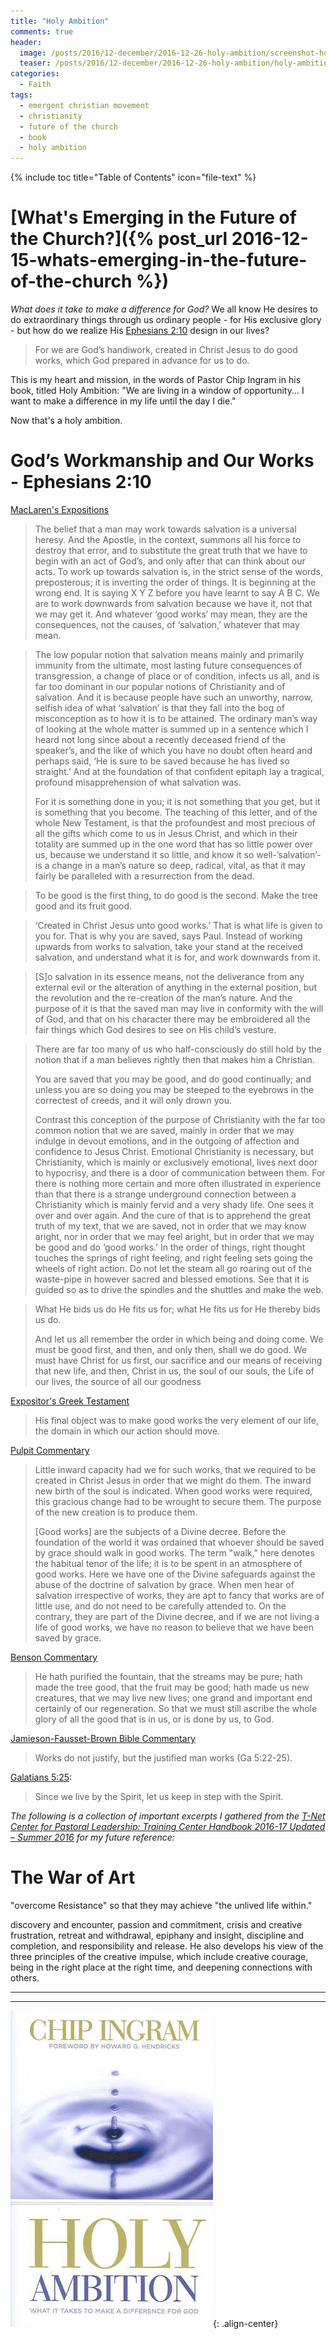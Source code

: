 ```yaml
---
title: "Holy Ambition"
comments: true
header:
  image: /posts/2016/12-december/2016-12-26-holy-ambition/screenshot-holy-ambition.jpg
  teaser: /posts/2016/12-december/2016-12-26-holy-ambition/holy-ambition.jpg
categories:
  - Faith
tags:
  - emergent christian movement
  - christianity
  - future of the church
  - book
  - holy ambition
---
```


{% include toc title="Table of Contents" icon="file-text" %}

# [What's Emerging in the Future of the Church?]({% post_url 2016-12-15-whats-emerging-in-the-future-of-the-church %})

*What does it take to make a difference for God?* We all know He desires to do extraordinary things through us ordinary people - for His exclusive glory - but how do we realize His [Ephesians 2:10](https://www.biblegateway.com/passage/?search=Ephesians+2%3A10&version=NIV) design in our lives?

> For we are God’s handiwork, created in Christ Jesus to do good works, which God prepared in advance for us to do.

This is my heart and mission, in the words of Pastor Chip Ingram in his book, titled Holy Ambition: "We are living in a window of opportunity... I want to make a difference in my life until the day I die."

Now that's a holy ambition.

# God’s Workmanship and Our Works - Ephesians 2:10

[MacLaren's Expositions](http://biblehub.com/commentaries/maclaren/ephesians/2.htm)

> The belief that a man may work towards salvation is a universal heresy. And the Apostle, in the context, summons all his force to destroy that error, and to substitute the great truth that we have to begin with an act of God’s, and only after that can think about our acts. To work up towards salvation is, in the strict sense of the words, preposterous; it is inverting the order of things. It is beginning at the wrong end. It is saying X Y Z before you have learnt to say A B C. We are to work downwards from salvation because we have it, not that we may get it. And whatever ‘good works’ may mean, they are the consequences, not the causes, of ‘salvation,’ whatever that may mean.

> The low popular notion that salvation means mainly and primarily immunity from the ultimate, most lasting future consequences of transgression, a change of place or of condition, infects us all, and is far too dominant in our popular notions of Christianity and of salvation. And it is because people have such an unworthy, narrow, selfish idea of what ‘salvation’ is that they fall into the bog of misconception as to how it is to be attained. The ordinary man’s way of looking at the whole matter is summed up in a sentence which I heard not long since about a recently deceased friend of the speaker’s, and the like of which you have no doubt often heard and perhaps said, ‘He is sure to be saved because he has lived so straight.’ And at the foundation of that confident epitaph lay a tragical, profound misapprehension of what salvation was.
>
> For it is something done in you; it is not something that you get, but it is something that you become. The teaching of this letter, and of the whole New Testament, is that the profoundest and most precious of all the gifts which come to us in Jesus Christ, and which in their totality are summed up in the one word that has so little power over us, because we understand it so little, and know it so well-’salvation’-is a change in a man’s nature so deep, radical, vital, as that it may fairly be paralleled with a resurrection from the dead.

> To be good is the first thing, to do good is the second. Make the tree good and its fruit good.

> ‘Created in Christ Jesus unto good works.’ That is what life is given to you for. That is why you are saved, says Paul. Instead of working upwards from works to salvation, take your stand at the received salvation, and understand what it is for, and work downwards from it.

> [S]o salvation in its essence means, not the deliverance from any external evil or the alteration of anything in the external position, but the revolution and the re-creation of the man’s nature. And the purpose of it is that the saved man may live in conformity with the will of God, and that on his character there may be embroidered all the fair things which God desires to see on His child’s vesture.

> There are far too many of us who half-consciously do still hold by the notion that if a man believes rightly then that makes him a Christian.
>
> You are saved that you may be good, and do good continually; and unless you are so doing you may be steeped to the eyebrows in the correctest of creeds, and it will only drown you.
>
> Contrast this conception of the purpose of Christianity with the far too common notion that we are saved, mainly in order that we may indulge in devout emotions, and in the outgoing of affection and confidence to Jesus Christ. Emotional Christianity is necessary, but Christianity, which is mainly or exclusively emotional, lives next door to hypocrisy, and there is a door of communication between them. For there is nothing more certain and more often illustrated in experience than that there is a strange underground connection between a Christianity which is mainly fervid and a very shady life. One sees it over and over again. And the cure of that is to apprehend the great truth of my text, that we are saved, not in order that we may know aright, nor in order that we may feel aright, but in order that we may be good and do ‘good works.’ In the order of things, right thought touches the springs of right feeling, and right feeling sets going the wheels of right action. Do not let the steam all go roaring out of the waste-pipe in however sacred and blessed emotions. See that it is guided so as to drive the spindles and the shuttles and make the web.

> What He bids us do He fits us for; what He fits us for He thereby bids us do.
>
> And let us all remember the order in which being and doing come. We must be good first, and then, and only then, shall we do good. We must have Christ for us first, our sacrifice and our means of receiving that new life, and then, Christ in us, the soul of our souls, the Life of our lives, the source of all our goodness

[Expositor's Greek Testament](http://biblehub.com/commentaries/ephesians/2-10.htm)

> His final object was to make good works the very element of our life, the domain in which our action should move.

[Pulpit Commentary](http://biblehub.com/commentaries/ephesians/2-10.htm)

> Little inward capacity had we for such works, that we required to be created in Christ Jesus in order that we might do them. The inward new birth of the soul is indicated. When good works were required, this gracious change had to be wrought to secure them. The purpose of the new creation is to produce them.
>
> [Good works] are the subjects of a Divine decree. Before the foundation of the world it was ordained that whoever should be saved by grace should walk in good works. The term "walk," here denotes the habitual tenor of the life; it is to be spent in an atmosphere of good works. Here we have one of the Divine safeguards against the abuse of the doctrine of salvation by grace. When men hear of salvation irrespective of works, they are apt to fancy that works are of little use, and do not need to be carefully attended to. On the contrary, they are part of the Divine decree, and if we are not living a life of good works, we have no reason to believe that we have been saved by grace.

[Benson Commentary](http://biblehub.com/commentaries/ephesians/2-10.htm)

> He hath purified the fountain, that the streams may be pure; hath made the tree good, that the fruit may be good; hath made us new creatures, that we may live new lives; one grand and important end certainly of our regeneration. So that we must still ascribe the whole glory of all the good that is in us, or is done by us, to God.

[Jamieson-Fausset-Brown Bible Commentary](http://biblehub.com/commentaries/ephesians/2-10.htm)
>  Works do not justify, but the justified man works (Ga 5:22-25).

[Galatians 5:25](https://www.biblegateway.com/passage/?search=Galatians+5%3A25&version=NIV):

> Since we live by the Spirit, let us keep in step with the Spirit.


*The following is a collection of important excerpts I gathered from the [T-Net Center for Pastoral Leadership: Training Center Handbook 2016-17 Updated – Summer 2016](http://s3.amazonaws.com/churchplantmedia-cms/t_net_international/T-NET-cfpl-handbook2015-16-oct2015update.pdf) for my future reference:*

<!--more-->

# The War of Art

"overcome Resistance" so that they may achieve "the unlived life within."

discovery and encounter, passion and commitment, crisis and creative frustration, retreat and withdrawal, epiphany and insight, discipline and completion, and responsibility and release. He also develops his view of the three principles of the creative impulse, which include creative courage, being in the right place at the right time, and deepening connections with others.

<hr/>

<center>
</center>

<hr/>


![Holy Ambition by Chip Ingram](/images/posts/2016/12-december/2016-12-26-holy-ambition/holy-ambition.jpg){: .align-center}
